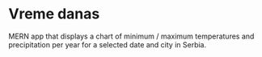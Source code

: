 # Vreme danas
MERN app that displays a chart of minimum / maximum temperatures and precipitation per year for a selected date and city in Serbia.
